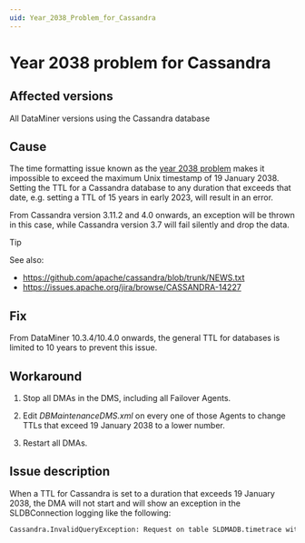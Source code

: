 ```yaml
---
uid: Year_2038_Problem_for_Cassandra
---
```


# Year 2038 problem for Cassandra

## Affected versions

All DataMiner versions using the Cassandra database

## Cause

The time formatting issue known as the [year 2038 problem](https://en.wikipedia.org/wiki/Year_2038_problem) makes it impossible to exceed the maximum Unix timestamp of 19 January 2038. Setting the TTL for a Cassandra database to any duration that exceeds that date, e.g. setting a TTL of 15 years in early 2023, will result in an error.

From Cassandra version 3.11.2 and 4.0 onwards, an exception will be thrown in this case, while Cassandra version 3.7 will fail silently and drop the data.

> [!TIP]
> See also:
>
> - <https://github.com/apache/cassandra/blob/trunk/NEWS.txt>
> - <https://issues.apache.org/jira/browse/CASSANDRA-14227>

## Fix

From DataMiner 10.3.4/10.4.0 onwards, the general TTL for databases is limited to 10 years to prevent this issue.

## Workaround

1. Stop all DMAs in the DMS, including all Failover Agents.

1. Edit *DBMaintenanceDMS.xml* on every one of those Agents to change TTLs that exceed 19 January 2038 to a lower number.

1. Restart all DMAs.

## Issue description

When a TTL for Cassandra is set to a duration that exceeds 19 January 2038, the DMA will not start and will show an exception in the SLDBConnection logging like the following:

```txt
Cassandra.InvalidQueryException: Request on table SLDMADB.timetrace with ttl of 474336000 seconds exceeds maximum supported expiration date of 2038-01-19T03:14:06+00:00. In order to avoid this use a lower TTL, change the expiration date overflow policy or upgrade to a version where this limitation is fixed. See CASSANDRA-14092 for more details.
```
